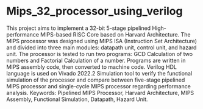 # Mips_32_processor_using_verilog
This project aims to implement a 32-bit 5-stage pipelined High-performance MIPS-based RISC Core based on Harvard Architecture. The MIPS processor was designed using MIPS ISA (Instruction Set Architecture) and divided into three main modules: datapath unit, control unit, and hazard unit. The processor is tested to run two programs: GCD Calculation of two numbers and Factorial Calculation of a number. Programs are written in MIPS assembly code, then converted to machine code. Verilog HDL language is used on Vivado 2022.2 Simulation tool to verify the functional simulation of the processor and compare between five-stage pipelined MIPS processor and single-cycle MIPS processor regarding performance analysis. 
Keywords: Pipelined MIPS Processor, Harvard Architecture, MIPS Assembly, Functional Simulation, Datapath, Hazard Unit.
